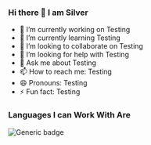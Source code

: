 ### Hi there 👋 I am Silver

- 🔭 I’m currently working on Testing
- 🌱 I’m currently learning Testing
- 👯 I’m looking to collaborate on Testing
- 🤔 I’m looking for help with Testing
- 💬 Ask me about Testing
- 📫 How to reach me: Testing
- 😄 Pronouns: Testing
- ⚡ Fun fact: Testing

### Languages I can Work With Are
![Generic badge](https://img.shields.io/badge/TypeScript-007ACC?style=for-the-badge&logo=typescript&logoColor=white)
